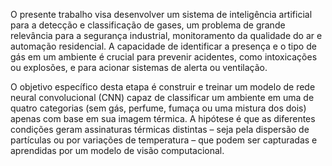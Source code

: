 O presente trabalho visa desenvolver um sistema de inteligência artificial para a detecção e classificação de gases, um problema de grande relevância para a segurança industrial, monitoramento da qualidade do ar e automação residencial. A capacidade de identificar a presença e o tipo de gás em um ambiente é crucial para prevenir acidentes, como intoxicações ou explosões, e para acionar sistemas de alerta ou ventilação.

O objetivo específico desta etapa é construir e treinar um modelo de rede neural convolucional (CNN) capaz de classificar um ambiente em uma de quatro categorias (sem gás, perfume, fumaça ou uma mistura dos dois) apenas com base em sua imagem térmica. A hipótese é que as diferentes condições geram assinaturas térmicas distintas – seja pela dispersão de partículas ou por variações de temperatura – que podem ser capturadas e aprendidas por um modelo de visão computacional.
